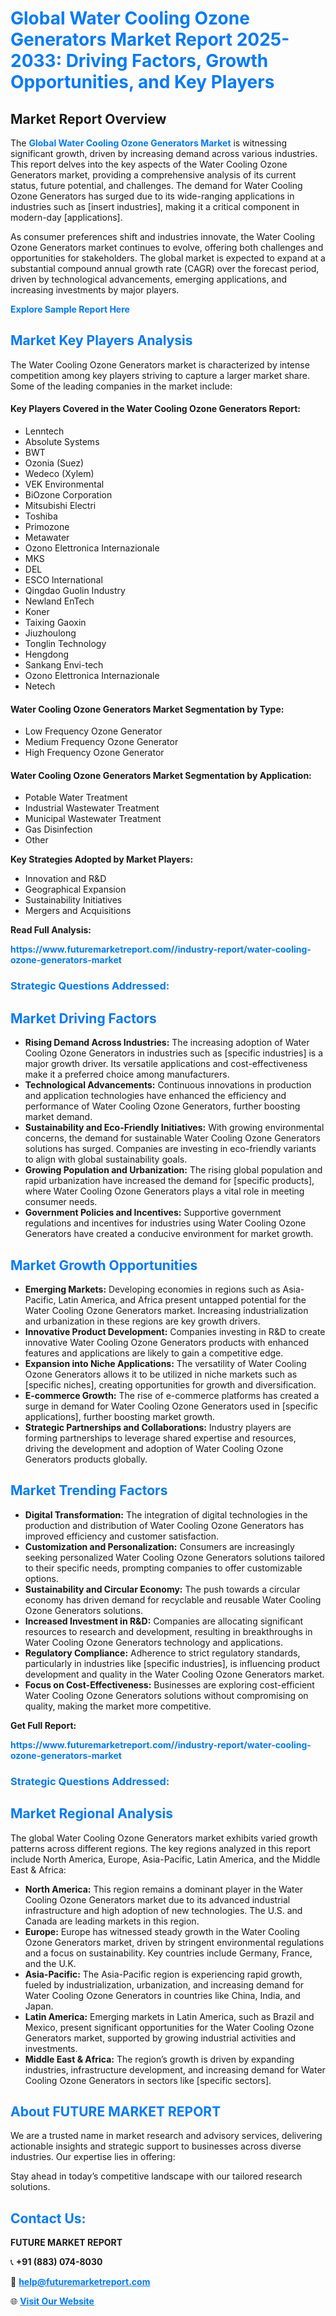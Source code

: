 <h1 style="color: #007BFF;">Global Water Cooling Ozone Generators Market Report 2025-2033: Driving Factors, Growth Opportunities, and Key Players</h1>

<section id="overview">
<h2>Market Report Overview</h2>
<p>The <a href="https://www.futuremarketreport.com//industry-report/water-cooling-ozone-generators-market" style="color: #007BFF; text-decoration: none;"><strong>Global Water Cooling Ozone Generators Market</strong></a> is witnessing significant growth, driven by increasing demand across various industries. This report delves into the key aspects of the Water Cooling Ozone Generators market, providing a comprehensive analysis of its current status, future potential, and challenges. The demand for Water Cooling Ozone Generators has surged due to its wide-ranging applications in industries such as [insert industries], making it a critical component in modern-day [applications].</p>
<p>As consumer preferences shift and industries innovate, the Water Cooling Ozone Generators market continues to evolve, offering both challenges and opportunities for stakeholders. The global market is expected to expand at a substantial compound annual growth rate (CAGR) over the forecast period, driven by technological advancements, emerging applications, and increasing investments by major players.</p>
</section>

<section id="overview">
<p><a href="https://www.futuremarketreport.com//request-sample/reportId=89273" style="color: #007BFF; text-decoration: none;"><strong>Explore Sample Report Here</strong></a></p>
</section>

<section id="key-players">
<h2 style="color: #007BFF;">Market Key Players Analysis</h2>
<p>The Water Cooling Ozone Generators market is characterized by intense competition among key players striving to capture a larger market share. Some of the leading companies in the market include:</p>
<h4>Key Players Covered in the Water Cooling Ozone Generators Report:</h4>
<ul><li>Lenntech</li><li>Absolute Systems</li><li>BWT</li><li>Ozonia (Suez)</li><li>Wedeco (Xylem)</li><li>VEK Environmental</li><li>BiOzone Corporation</li><li>Mitsubishi Electri</li><li>Toshiba</li><li>Primozone</li><li>Metawater</li><li>Ozono Elettronica Internazionale</li><li>MKS</li><li>DEL</li><li>ESCO lnternational</li><li>Qingdao Guolin Industry</li><li>Newland EnTech</li><li>Koner</li><li>Taixing Gaoxin</li><li>Jiuzhoulong</li><li>Tonglin Technology</li><li>Hengdong</li><li>Sankang Envi-tech</li><li>Ozono Elettronica Internazionale</li><li>Netech</li></ul>
<h4>Water Cooling Ozone Generators Market Segmentation by Type:</h4>
<ul><li>Low Frequency Ozone Generator</li><li>Medium Frequency Ozone Generator</li><li>High Frequency Ozone Generator</li></ul>

<h4>Water Cooling Ozone Generators Market Segmentation by Application:</h4>
<ul><li>Potable Water Treatment</li><li>Industrial Wastewater Treatment</li><li>Municipal Wastewater Treatment</li><li>Gas Disinfection</li><li>Other</li></ul>
<p><strong>Key Strategies Adopted by Market Players:</strong></p>
<ul>
<li>Innovation and R&D</li>
<li>Geographical Expansion</li>
<li>Sustainability Initiatives</li>
<li>Mergers and Acquisitions</li>
</ul>
</section>

<section>
<p><strong>Read Full Analysis: </strong></p><a href="https://www.futuremarketreport.com//industry-report/water-cooling-ozone-generators-market" style="color: #007BFF; text-decoration: none;"><strong>https://www.futuremarketreport.com//industry-report/water-cooling-ozone-generators-market</strong></a>
<h3 style="color: #007BFF;">Strategic Questions Addressed:</h3>
</section>

<section id="driving-factors">
<h2 style="color: #007BFF;">Market Driving Factors</h2>
<ul>
<li><strong>Rising Demand Across Industries:</strong> The increasing adoption of Water Cooling Ozone Generators in industries such as [specific industries] is a major growth driver. Its versatile applications and cost-effectiveness make it a preferred choice among manufacturers.</li>
<li><strong>Technological Advancements:</strong> Continuous innovations in production and application technologies have enhanced the efficiency and performance of Water Cooling Ozone Generators, further boosting market demand.</li>
<li><strong>Sustainability and Eco-Friendly Initiatives:</strong> With growing environmental concerns, the demand for sustainable Water Cooling Ozone Generators solutions has surged. Companies are investing in eco-friendly variants to align with global sustainability goals.</li>
<li><strong>Growing Population and Urbanization:</strong> The rising global population and rapid urbanization have increased the demand for [specific products], where Water Cooling Ozone Generators plays a vital role in meeting consumer needs.</li>
<li><strong>Government Policies and Incentives:</strong> Supportive government regulations and incentives for industries using Water Cooling Ozone Generators have created a conducive environment for market growth.</li>
</ul>
</section>

<section id="growth-opportunities">
<h2 style="color: #007BFF;">Market Growth Opportunities</h2>
<ul>
<li><strong>Emerging Markets:</strong> Developing economies in regions such as Asia-Pacific, Latin America, and Africa present untapped potential for the Water Cooling Ozone Generators market. Increasing industrialization and urbanization in these regions are key growth drivers.</li>
<li><strong>Innovative Product Development:</strong> Companies investing in R&D to create innovative Water Cooling Ozone Generators products with enhanced features and applications are likely to gain a competitive edge.</li>
<li><strong>Expansion into Niche Applications:</strong> The versatility of Water Cooling Ozone Generators allows it to be utilized in niche markets such as [specific niches], creating opportunities for growth and diversification.</li>
<li><strong>E-commerce Growth:</strong> The rise of e-commerce platforms has created a surge in demand for Water Cooling Ozone Generators used in [specific applications], further boosting market growth.</li>
<li><strong>Strategic Partnerships and Collaborations:</strong> Industry players are forming partnerships to leverage shared expertise and resources, driving the development and adoption of Water Cooling Ozone Generators products globally.</li>
</ul>
</section>

<section id="trending-factors">
<h2 style="color: #007BFF;">Market Trending Factors</h2>
<ul>
<li><strong>Digital Transformation:</strong> The integration of digital technologies in the production and distribution of Water Cooling Ozone Generators has improved efficiency and customer satisfaction.</li>
<li><strong>Customization and Personalization:</strong> Consumers are increasingly seeking personalized Water Cooling Ozone Generators solutions tailored to their specific needs, prompting companies to offer customizable options.</li>
<li><strong>Sustainability and Circular Economy:</strong> The push towards a circular economy has driven demand for recyclable and reusable Water Cooling Ozone Generators solutions.</li>
<li><strong>Increased Investment in R&D:</strong> Companies are allocating significant resources to research and development, resulting in breakthroughs in Water Cooling Ozone Generators technology and applications.</li>
<li><strong>Regulatory Compliance:</strong> Adherence to strict regulatory standards, particularly in industries like [specific industries], is influencing product development and quality in the Water Cooling Ozone Generators market.</li>
<li><strong>Focus on Cost-Effectiveness:</strong> Businesses are exploring cost-efficient Water Cooling Ozone Generators solutions without compromising on quality, making the market more competitive.</li>
</ul>
</section>

<section>
<p><strong>Get Full Report: </strong></p><a href="https://www.futuremarketreport.com//industry-report/water-cooling-ozone-generators-market" style="color: #007BFF; text-decoration: none;"><strong>https://www.futuremarketreport.com//industry-report/water-cooling-ozone-generators-market</strong></a>
<h3 style="color: #007BFF;">Strategic Questions Addressed:</h3>
</section>


<section id="regional-analysis">
<h2 style="color: #007BFF;">Market Regional Analysis</h2>
<p>The global Water Cooling Ozone Generators market exhibits varied growth patterns across different regions. The key regions analyzed in this report include North America, Europe, Asia-Pacific, Latin America, and the Middle East & Africa:</p>
<ul>
<li><strong>North America:</strong> This region remains a dominant player in the Water Cooling Ozone Generators market due to its advanced industrial infrastructure and high adoption of new technologies. The U.S. and Canada are leading markets in this region.</li>
<li><strong>Europe:</strong> Europe has witnessed steady growth in the Water Cooling Ozone Generators market, driven by stringent environmental regulations and a focus on sustainability. Key countries include Germany, France, and the U.K.</li>
<li><strong>Asia-Pacific:</strong> The Asia-Pacific region is experiencing rapid growth, fueled by industrialization, urbanization, and increasing demand for Water Cooling Ozone Generators in countries like China, India, and Japan.</li>
<li><strong>Latin America:</strong> Emerging markets in Latin America, such as Brazil and Mexico, present significant opportunities for the Water Cooling Ozone Generators market, supported by growing industrial activities and investments.</li>
<li><strong>Middle East & Africa:</strong> The region’s growth is driven by expanding industries, infrastructure development, and increasing demand for Water Cooling Ozone Generators in sectors like [specific sectors].</li>
</ul>
</section>

<footer>
<h2 style="color: #007BFF;">About FUTURE MARKET REPORT</h2>
<p>We are a trusted name in market research and advisory services, delivering actionable insights and strategic support to businesses across diverse industries. Our expertise lies in offering:</p>

<p>Stay ahead in today’s competitive landscape with our tailored research solutions.</p>

<h2 style="color: #007BFF;">Contact Us:</h2>
<p><strong>FUTURE MARKET REPORT</strong></p>
<p>📞 <strong>+91 (883) 074-8030</strong></p>
<p>📧 <strong><a href="mailto:help@futuremarketreport.com" style="color: #007BFF;">help@futuremarketreport.com</a></strong></p>
<p>🌐 <strong><a href="https://www.futuremarketreport.com/" style="color: #007BFF;">Visit Our Website</a></strong></p>
</footer>